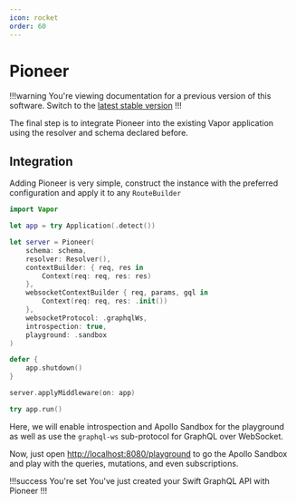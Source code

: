 ```yaml
---
icon: rocket
order: 60
---
```


# Pioneer

!!!warning 
You're viewing documentation for a previous version of this software. Switch to the [latest stable version](/)
!!!

The final step is to integrate Pioneer into the existing Vapor application using the resolver and schema declared before.

## Integration

Adding Pioneer is very simple, construct the instance with the preferred configuration and apply it to any `RouteBuilder`

```swift main.swift
import Vapor

let app = try Application(.detect())

let server = Pioneer(
    schema: schema,
    resolver: Resolver(),
    contextBuilder: { req, res in
        Context(req: req, res: res)
    },
    websocketContextBuilder { req, params, gql in 
        Context(req: req, res: .init())
    },
    websocketProtocol: .graphqlWs,
    introspection: true,
    playground: .sandbox
)

defer {
    app.shutdown()
}

server.applyMiddleware(on: app)

try app.run()
```

Here, we will enable introspection and Apollo Sandbox for the playground as well as use the `graphql-ws` sub-protocol for GraphQL over WebSocket.

Now, just open [http://localhost:8080/playground](http://localhost:8080/playground) to go the Apollo Sandbox and play with the queries, mutations, and even subscriptions.

!!!success You're set
You've just created your Swift GraphQL API with Pioneer
!!!
